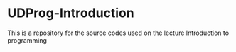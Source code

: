 # UDProg-Introduction
This is a repository for the source codes used on the lecture Introduction to programming
